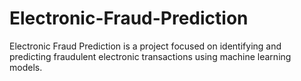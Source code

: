 # Electronic-Fraud-Prediction
 Electronic Fraud Prediction is a project focused on identifying and predicting fraudulent electronic transactions using machine learning models.
